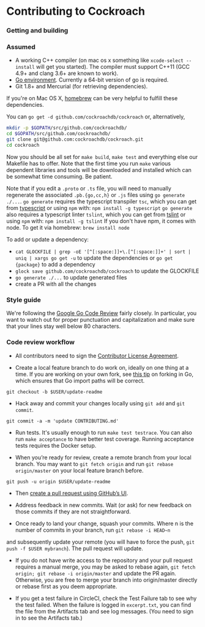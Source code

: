 # Contributing to Cockroach

### Getting and building

### Assumed
 * A working C++ compiler (on mac os x something like `xcode-select
   --install` will get you started). The compiler must support C++11
   (GCC 4.9+ and clang 3.6+ are known to work).
 * [Go environment](http://golang.org/doc/code.html). Currently a
   64-bit version of go is required.
 * Git 1.8+ and Mercurial (for retrieving dependencies).

If you're on Mac OS X, [homebrew](http://brew.sh/) can be very helpful to fulfill these dependencies.

You can `go get -d github.com/cockroachdb/cockroach` or, alternatively,

```bash
mkdir -p $GOPATH/src/github.com/cockroachdb/
cd $GOPATH/src/github.com/cockroachdb/
git clone git@github.com:cockroachdb/cockroach.git
cd cockroach
```

Now you should be all set for `make build`, `make test` and everything else our Makefile has to
offer. Note that the first time you run `make` various dependent libraries and tools will be
downloaded and installed which can be somewhat time consuming. Be patient.

Note that if you edit a `.proto` or `.ts` file, you will need to manually regenerate the associated `.pb.{go,cc,h}` or `.js` files using `go generate ./...`.
`go generate` requires the typescript transpiler `tsc`, which you can get from [typescript](http://www.typescriptlang.org/) or using `npm` with:
`npm install -g typescript`
`go generate` also requires a typescript linter `tslint`, which you can get from [tslint](https://github.com/palantir/tslint) or using `npm` with:
`npm install -g tslint`
If you don't have npm, it comes with node. To get it via homebrew:
`brew install node`

To add or update a dependency:
- `cat GLOCKFILE | grep -oE '[^[:space:]]+\.[^[:space:]]+' | sort | uniq | xargs go get -u` to update the dependencies or `go get {package}` to add a dependency
- `glock save github.com/cockroachdb/cockroach` to update the GLOCKFILE
- `go generate ./...` to update generated files
- create a PR with all the changes

### Style guide
We're following the [Google Go Code Review](https://code.google.com/p/go-wiki/wiki/CodeReviewComments) fairly closely. In particular, you want to watch out for proper punctuation and capitalization and make sure that your lines stay well below 80 characters.

### Code review workflow

+ All contributors need to sign the
  [Contributor License Agreement](https://www.clahub.com/agreements/cockroachdb/cockroach).

+ Create a local feature branch to do work on, ideally on one thing at a time.
  If you are working on your own fork, see
  [this tip](http://blog.campoy.cat/2014/03/github-and-go-forking-pull-requests-and.html)
  on forking in Go, which ensures that Go import paths will be correct.

`git checkout -b $USER/update-readme`

+ Hack away and commit your changes locally using `git add` and `git commit`.

`git commit -a -m 'update CONTRIBUTING.md'`

+ Run tests. It's usually enough to run `make test testrace`. You can also run `make acceptance` to have better test coverage. Running acceptance tests requires the Docker setup.

+ When you’re ready for review, create a remote branch from your local branch. You may want to `git fetch origin` and run `git rebase origin/master` on your local feature branch before.

`git push -u origin $USER/update-readme`

+ Then [create a pull request using GitHub’s UI](https://help.github.com/articles/creating-a-pull-request).

+ Address feedback in new commits. Wait (or ask) for new feedback on those commits if they are not straightforward.

+ Once ready to land your change, squash your commits. Where n is the number of commits in your branch, run
`git rebase -i HEAD~n`

 and subsequently update your remote (you will have to force the push, `git push -f $USER mybranch`). The pull request will update.

+ If you do not have write access to the repository and your pull request requires a manual merge, you may be asked to rebase again,
  `git fetch origin; git rebase -i origin/master` and update the PR again. Otherwise, you are free to merge your branch into origin/master directly or rebase first as you deem appropriate.

+ If you get a test failure in CircleCI, check the Test Failure tab to see why the test failed. When the failure is logged in `excerpt.txt`, you can find the file from the Artifacts tab and see log messages. (You need to sign in to see the Artifacts tab.)

